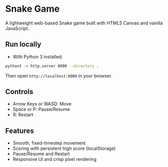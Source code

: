 # Snake Game

A lightweight web-based Snake game built with HTML5 Canvas and vanilla JavaScript.

## Run locally

- With Python 3 installed:

```bash
python3 -m http.server 8000 --directory .
```

Then open `http://localhost:8000` in your browser.

## Controls

- Arrow Keys or WASD: Move
- Space or P: Pause/Resume
- R: Restart

## Features

- Smooth, fixed-timestep movement
- Scoring with persistent high score (localStorage)
- Pause/Resume and Restart
- Responsive UI and crisp pixel rendering